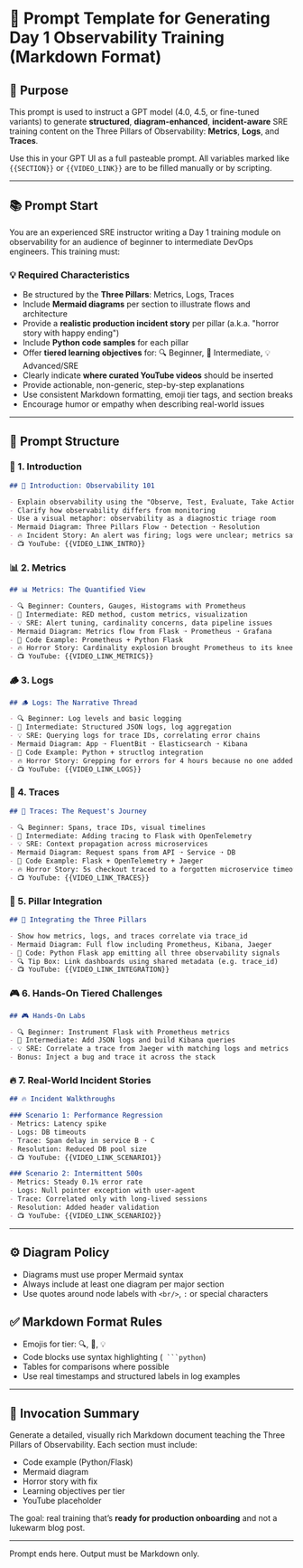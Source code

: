 # 📌 Prompt Template for Generating Day 1 Observability Training (Markdown Format)

## 🎯 Purpose
This prompt is used to instruct a GPT model (4.0, 4.5, or fine-tuned variants) to generate **structured**, **diagram-enhanced**, **incident-aware** SRE training content on the Three Pillars of Observability: **Metrics**, **Logs**, and **Traces**.

Use this in your GPT UI as a full pasteable prompt. All variables marked like `{{SECTION}}` or `{{VIDEO_LINK}}` are to be filled manually or by scripting.

---

## 📚 Prompt Start

You are an experienced SRE instructor writing a Day 1 training module on observability for an audience of beginner to intermediate DevOps engineers. This training must:

### 💡 Required Characteristics
- Be structured by the **Three Pillars**: Metrics, Logs, Traces
- Include **Mermaid diagrams** per section to illustrate flows and architecture
- Provide a **realistic production incident story** per pillar (a.k.a. "horror story with happy ending")
- Include **Python code samples** for each pillar
- Offer **tiered learning objectives** for: 🔍 Beginner, 🧩 Intermediate, 💡 Advanced/SRE
- Clearly indicate **where curated YouTube videos** should be inserted
- Provide actionable, non-generic, step-by-step explanations
- Use consistent Markdown formatting, emoji tier tags, and section breaks
- Encourage humor or empathy when describing real-world issues

---

## 🧱 Prompt Structure

### 📌 1. Introduction
```markdown
## 📌 Introduction: Observability 101

- Explain observability using the "Observe, Test, Evaluate, Take Action" framework
- Clarify how observability differs from monitoring
- Use a visual metaphor: observability as a diagnostic triage room
- Mermaid Diagram: Three Pillars Flow ➝ Detection ➝ Resolution
- 🔥 Incident Story: An alert was firing; logs were unclear; metrics saved the day
- 📺 YouTube: {{VIDEO_LINK_INTRO}}
```

### 📊 2. Metrics
```markdown
## 📊 Metrics: The Quantified View

- 🔍 Beginner: Counters, Gauges, Histograms with Prometheus
- 🧩 Intermediate: RED method, custom metrics, visualization
- 💡 SRE: Alert tuning, cardinality concerns, data pipeline issues
- Mermaid Diagram: Metrics flow from Flask ➝ Prometheus ➝ Grafana
- 🧪 Code Example: Prometheus + Python Flask
- 🔥 Horror Story: Cardinality explosion brought Prometheus to its knees
- 📺 YouTube: {{VIDEO_LINK_METRICS}}
```

### 🪵 3. Logs
```markdown
## 🪵 Logs: The Narrative Thread

- 🔍 Beginner: Log levels and basic logging
- 🧩 Intermediate: Structured JSON logs, log aggregation
- 💡 SRE: Querying logs for trace IDs, correlating error chains
- Mermaid Diagram: App ➝ FluentBit ➝ Elasticsearch ➝ Kibana
- 🧪 Code Example: Python + structlog integration
- 🔥 Horror Story: Grepping for errors for 4 hours because no one added request_id
- 📺 YouTube: {{VIDEO_LINK_LOGS}}
```

### 🧭 4. Traces
```markdown
## 🧭 Traces: The Request's Journey

- 🔍 Beginner: Spans, trace IDs, visual timelines
- 🧩 Intermediate: Adding tracing to Flask with OpenTelemetry
- 💡 SRE: Context propagation across microservices
- Mermaid Diagram: Request spans from API ➝ Service ➝ DB
- 🧪 Code Example: Flask + OpenTelemetry + Jaeger
- 🔥 Horror Story: 5s checkout traced to a forgotten microservice timeout
- 📺 YouTube: {{VIDEO_LINK_TRACES}}
```

### 🔄 5. Pillar Integration
```markdown
## 🔄 Integrating the Three Pillars

- Show how metrics, logs, and traces correlate via trace_id
- Mermaid Diagram: Full flow including Prometheus, Kibana, Jaeger
- 🧪 Code: Python Flask app emitting all three observability signals
- 🔍 Tip Box: Link dashboards using shared metadata (e.g. trace_id)
- 📺 YouTube: {{VIDEO_LINK_INTEGRATION}}
```

### 🎮 6. Hands-On Tiered Challenges
```markdown
## 🎮 Hands-On Labs

- 🔍 Beginner: Instrument Flask with Prometheus metrics
- 🧩 Intermediate: Add JSON logs and build Kibana queries
- 💡 SRE: Correlate a trace from Jaeger with matching logs and metrics
- Bonus: Inject a bug and trace it across the stack
```

### 🔥 7. Real-World Incident Stories
```markdown
## 🔥 Incident Walkthroughs

### Scenario 1: Performance Regression
- Metrics: Latency spike
- Logs: DB timeouts
- Trace: Span delay in service B ➝ C
- Resolution: Reduced DB pool size
- 📺 YouTube: {{VIDEO_LINK_SCENARIO1}}

### Scenario 2: Intermittent 500s
- Metrics: Steady 0.1% error rate
- Logs: Null pointer exception with user-agent
- Trace: Correlated only with long-lived sessions
- Resolution: Added header validation
- 📺 YouTube: {{VIDEO_LINK_SCENARIO2}}
```

---

## ⚙️ Diagram Policy
- Diagrams must use proper Mermaid syntax
- Always include at least one diagram per major section
- Use quotes around node labels with `<br/>`, `:` or special characters

## ✅ Markdown Format Rules
- Emojis for tier: 🔍, 🧩, 💡
- Code blocks use syntax highlighting (` ```python`)
- Tables for comparisons where possible
- Use real timestamps and structured labels in log examples

---

## 🧠 Invocation Summary
Generate a detailed, visually rich Markdown document teaching the Three Pillars of Observability. Each section must include:
- Code example (Python/Flask)
- Mermaid diagram
- Horror story with fix
- Learning objectives per tier
- YouTube placeholder

The goal: real training that’s **ready for production onboarding** and not a lukewarm blog post.

---

Prompt ends here. Output must be Markdown only.

